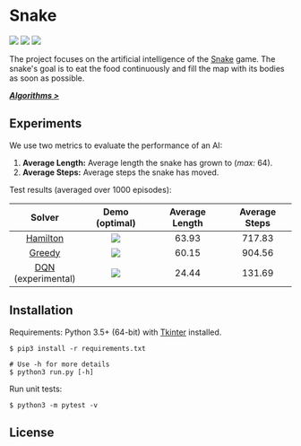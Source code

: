 # Snake

[![][badge-travis]][build-travis] [![][badge-appveyor]][build-appveyor] ![][badge-python]

The project focuses on the artificial intelligence of the [Snake][wiki-snake] game. The snake's goal is to eat the food continuously and fill the map with its bodies as soon as possible. 

***[Algorithms >][doc-algorithms]***

## Experiments

We use two metrics to evaluate the performance of an AI:

1. **Average Length:** Average length the snake has grown to (*max:* 64).
2. **Average Steps:** Average steps the snake has moved.

Test results (averaged over 1000 episodes):

| Solver | Demo (optimal) | Average Length | Average Steps |
| :----: | :------------: | :------------: | :-----------: |
|[Hamilton][doc-hamilton]|![][demo-hamilton]|63.93|717.83|
|[Greedy][doc-greedy]|![][demo-greedy]|60.15|904.56|
|[DQN][doc-dqn]<br>(experimental)|![][demo-dqn]|24.44|131.69|

## Installation

Requirements: Python 3.5+ (64-bit) with [Tkinter][doc-tkinter] installed.

```
$ pip3 install -r requirements.txt

# Use -h for more details
$ python3 run.py [-h]
```

Run unit tests:

```
$ python3 -m pytest -v
```

## License

[snake-proj-old]: https://github.com/chuyangliu/Snake/tree/7227f5e0f3185b07e9e3de1ac5c19a17b9de3e3c

[build-travis]: https://travis-ci.org/chuyangliu/snake
[build-appveyor]: https://ci.appveyor.com/project/chuyangliu/snake/branch/master

[badge-travis]: https://travis-ci.org/chuyangliu/snake.svg?branch=master
[badge-appveyor]: https://ci.appveyor.com/api/projects/status/ew63pr1vb7ee1yyi/branch/master?svg=true
[badge-python]: https://img.shields.io/badge/python-3.5+-blue.svg

[wiki-snake]: https://en.wikipedia.org/wiki/Snake_(video_game)
[doc-tkinter]: https://docs.python.org/3.6/library/tkinter.html
[doc-algorithms]: ./docs/algorithms.md
[doc-greedy]: ./docs/algorithms.md#greedy-solver
[doc-hamilton]: ./docs/algorithms.md#hamilton-solver
[doc-dqn]: ./docs/algorithms.md#dqn-solver

[demo-hamilton]: ./docs/images/solver_hamilton.gif
[demo-greedy]: ./docs/images/solver_greedy.gif
[demo-dqn]: ./docs/images/solver_dqn.gif
